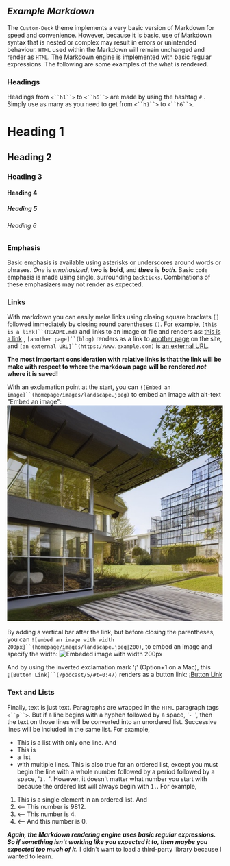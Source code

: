 ## *Example Markdown*

The `Custom-Deck` theme implements a very basic version of Markdown for speed and convenience. However, because it is basic, use of Markdown syntax that is nested or complex may result in errors or unintended behaviour. `HTML` used within the Markdown will remain unchanged and render as `HTML`. The Markdown engine is implemented with basic regular expressions. The following are some examples of the what is rendered.

### Headings

Headings from `<``h1``>` to `<``h6``>` are made by using the hashtag `#` . Simply use as many as you need to get from  `<``h1``>` to `<``h6``>`.

# Heading 1
## Heading 2
### Heading 3
#### Heading 4
##### Heading 5
###### Heading 6

### Emphasis

Basic emphasis is available using asterisks or underscores around words or phrases. _One_ is *emphasized*, **two** is __bold__, and ***three*** is **_both_**. Basic `code` emphasis is made using single, surrounding `backticks`. Combinations of these emphasizers may not render as expected.

### Links

With markdown you can easily make links using closing square brackets `[]` followed immediately by closing round parentheses `()`. For example, `[this is a link]``(README.md)` and links to an image or file and renders as: [this is a link](README.md) , `[another page]``(blog)` renders as a link to [another page](blog) on the site, and `[an external URL]``(https://www.example.com)` is [an external URL](https://www.example.com).

**The most important consideration with relative links is that the link will be make with respect to where the markdown page will be rendered *not* where it is saved!**

With an exclamation point at the start, you can `![Embed an image]``(homepage/images/landscape.jpeg)` to embed an image with alt-text "Embed an image":
![Embed image](homepage/images/landscape.jpeg)

By adding a vertical bar after the link, but before closing the parentheses, you can `![embed an image with width 200px]``(homepage/images/landscape.jpeg|200)`, to embed an image and specify the width:
![Embeded image with width 200px](homepage/images/landscape.jpeg|200)

And by using the inverted exclamation mark '¡' (Option+1 on a Mac), this `¡[Button Link]``(/podcast/5/#t=0:47)` renders as a button link: ¡[Button Link](podcast/5/#t=0:47)

### Text and Lists

Finally, text is just text. Paragraphs are wrapped in the `HTML` paragraph tags `<``p``>`. But if a line begins with a hyphen followed by a space, '`- `', then the text on those lines will be converted into an unordered list. Successive lines will be included in the same list. For example,
- This is a list with only one line.
And
- This is
- a list
- with multiple lines.
This is also true for an ordered list, except you must begin the line with a whole number followed by a period followed by a space, '`1. `'. However, it doesn't matter what number you start with because the ordered list will always begin with `1.`. For example, 
1. This is a single element in an ordered list.
And
9812. <— This number is 9812.
4. <— This number is 4.
0. <— And this number is 0.

***Again, the Markdown rendering engine uses basic regular expressions. So if something isn't working like you expected it to, then maybe you expected too much of it.*** I didn't want to load a third-party library because I wanted to learn.
